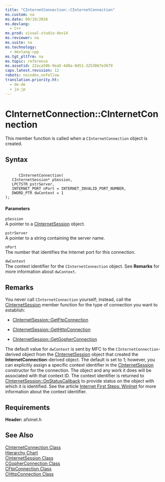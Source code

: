 ```yaml
---
title: "CInternetConnection::CInternetConnection"
ms.custom: na
ms.date: 09/19/2016
ms.devlang: 
  - C++
ms.prod: visual-studio-dev14
ms.reviewer: na
ms.suite: na
ms.technology: 
  - devlang-cpp
ms.tgt_pltfrm: na
ms.topic: reference
ms.assetid: 22aca50b-9ea5-4d8a-8d51-3253867e3679
caps.latest.revision: 12
robots: noindex,nofollow
translation.priority.ht: 
  - de-de
  - ja-jp
---
```

# CInternetConnection::CInternetConnection
This member function is called when a `CInternetConnection` object is created.  
  
## Syntax  
  
```  
  
      CInternetConnection(  
   CInternetSession* pSession,  
   LPCTSTR pstrServer,  
   INTERNET_PORT nPort = INTERNET_INVALID_PORT_NUMBER,  
   DWORD_PTR dwContext = 1   
);  
```  
  
#### Parameters  
 `pSession`  
 A pointer to a [CInternetSession](../vs140/CInternetSession-Class.md) object.  
  
 `pstrServer`  
 A pointer to a string containing the server name.  
  
 `nPort`  
 The number that identifies the Internet port for this connection.  
  
 `dwContext`  
 The context identifier for the `CInternetConnection` object. See **Remarks** for more information about `dwContext`.  
  
## Remarks  
 You never call `CInternetConnection` yourself; instead, call the [CInternetSession](../vs140/CInternetSession-Class.md) member function for the type of connection you want to establish:  
  
-   [CInternetSession::GetFtpConnection](../vs140/CInternetSession--GetFtpConnection.md)  
  
-   [CInternetSession::GetHttpConnection](../vs140/CInternetSession--GetHttpConnection.md)  
  
-   [CInternetSession::GetGopherConnection](../vs140/CInternetSession--GetGopherConnection.md)  
  
 The default value for `dwContext` is sent by MFC to the `CInternetConnection`-derived object from the [CInternetSession](../vs140/CInternetSession-Class.md) object that created the **InternetConnection**-derived object. The default is set to 1; however, you can explicitly assign a specific context identifier in the [CInternetSession](../vs140/CInternetSession--CInternetSession.md) constructor for the connection. The object and any work it does will be associated with that context ID. The context identifier is returned to [CInternetSession::OnStatusCallback](../vs140/CInternetSession--OnStatusCallback.md) to provide status on the object with which it is identified. See the article [Internet First Steps: WinInet](../vs140/WinInet-Basics.md) for more information about the context identifier.  
  
## Requirements  
 **Header:** afxinet.h  
  
## See Also  
 [CInternetConnection Class](../vs140/CInternetConnection-Class.md)   
 [Hierarchy Chart](../vs140/Hierarchy-Chart.md)   
 [CInternetSession Class](../vs140/CInternetSession-Class.md)   
 [CGopherConnection Class](../vs140/CGopherConnection-Class.md)   
 [CFtpConnection Class](../vs140/CFtpConnection-Class.md)   
 [CHttpConnection Class](../vs140/CHttpConnection-Class.md)